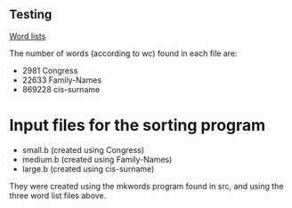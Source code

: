 ## Testing

[Word lists](http://www.outpost9.com/files/WordLists.html)

The number of words (according to wc) found in each file are:

* 2981 Congress
* 22633 Family-Names
* 869228 cis-surname

# Input files for the sorting program

* small.b (created using Congress)
* medium.b (created using Family-Names)
* large.b (created using cis-surname)

They were created using the mkwords program found in src, and using the three
word list files above.